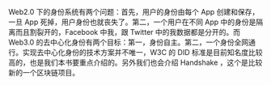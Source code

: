 Web2.0 下的身份系统有两个问题：首先，用户的身份由每个 App 创建和保存，一旦 App 死掉，用户身份也就丧失了。第二，一个用户在不同 App 中的身份是隔离而且割裂开的，Facebook 中我，跟 Twitter 中的我数据都是分开的。而 Web3.0 的去中心化身份有两个目标：第一，身份自主。第二，一个身份全网通行。实现去中心化身份的技术方案并不唯一，W3C 的 DID 标准是目前知名度比较高的，也是我们本书要重点介绍的。另外我们也会介绍 Handshake ，这个是比较新的一个区块链项目。
